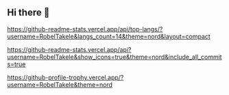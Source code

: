 ## Hi there 👋

https://github-readme-stats.vercel.app/api/top-langs/?username=RobelTakele&langs_count=14&theme=nord&layout=compact

https://github-readme-stats.vercel.app/api?username=RobelTakele&show_icons=true&theme=nord&include_all_commits=true

https://github-profile-trophy.vercel.app/?username=RobelTakele&theme=nord

<!--
**RobelTakele/RobelTakele** is a ✨ _special_ ✨ repository because its `README.md` (this file) appears on your GitHub profile.

Here are some ideas to get you started:

- 🔭 I’m currently working on ...
- 🌱 I’m currently learning ...
- 👯 I’m looking to collaborate on ...
- 🤔 I’m looking for help with ...
- 💬 Ask me about ...
- 📫 How to reach me: ...
- 😄 Pronouns: ...
- ⚡ Fun fact: ...
-->
